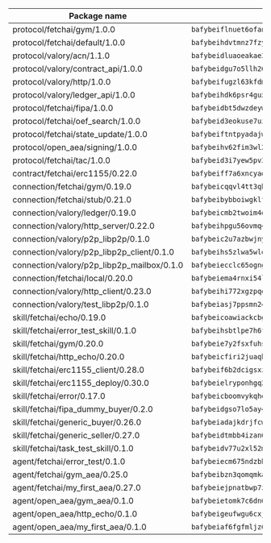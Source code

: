 | Package name                                                  | Package hash                                                  |
| ------------------------------------------------------------- | ------------------------------------------------------------- |
| protocol/fetchai/gym/1.0.0                                    | `bafybeiflnuet6ofanewmst3lchg2gkoj2vuspcajya7esfkrmiqqphuwxq` |
| protocol/fetchai/default/1.0.0                                | `bafybeihdvtmnz7fzy7kwi3wlo6rfl27f6q3g5entplgvq7y23i3v5uoz24` |
| protocol/valory/acn/1.1.0                                     | `bafybeidluaoeakae3exseupaea4i3yvvk5vivyt227xshjlffywwxzcxqe` |
| protocol/valory/contract_api/1.0.0                            | `bafybeidgu7o5llh26xp3u3ebq3yluull5lupiyeu6iooi2xyymdrgnzq5i` |
| protocol/valory/http/1.0.0                                    | `bafybeifugzl63kfdmwrxwphrnrhj7bn6iruxieme3a4ntzejf6kmtuwmae` |
| protocol/valory/ledger_api/1.0.0                              | `bafybeihdk6psr4guxmbcrc26jr2cbgzpd5aljkqvpwo64bvaz7tdti2oni` |
| protocol/fetchai/fipa/1.0.0                                   | `bafybeidbt5dwzdeywi723n3wendidxfbzheovb4dheb6h7mcsrkmlkwkh4` |
| protocol/fetchai/oef_search/1.0.0                             | `bafybeid3eokuse7uiwmhdb4vx7yvev35cccvzo2xuhwuy7lernfupjymwm` |
| protocol/fetchai/state_update/1.0.0                           | `bafybeiftntpyadajwnse25qwpvpidmahkn5qksg7jdzuemuqc7zsuek5xy` |
| protocol/open_aea/signing/1.0.0                               | `bafybeihv62fim3wl2bayavfcg3u5e5cxu3b7brtu4cn5xoxd6lqwachasi` |
| protocol/fetchai/tac/1.0.0                                    | `bafybeid3i7yew5pv3in5cg76oguxu5ncllxaiog64q42m2fq3k2rpphs2m` |
| contract/fetchai/erc1155/0.22.0                               | `bafybeiff7a6xncyad53o2r7lekpnhexcspze6ocy55xtpzqeuacnlpunm4` |
| connection/fetchai/gym/0.19.0                                 | `bafybeicqqvl4tt3qbulnkoffciagmfd6p3hxxi3i2mrrqtnbycv757pn6y` |
| connection/fetchai/stub/0.21.0                                | `bafybeibybboiwgklfiqpkkcw6rwj65s5jalzfzf6mh6fstxdlt6habzwvy` |
| connection/valory/ledger/0.19.0                               | `bafybeicmb2twoim4duq3xlmxy2tigrz7nctmqqkyv6m5vjnjqiha5txfxu` |
| connection/valory/http_server/0.22.0                          | `bafybeihpgu56ovmq4npazdbh6y6ru5i7zuv6wvdglpxavsckyih56smu7m` |
| connection/valory/p2p_libp2p/0.1.0                            | `bafybeic2u7azbwjny2nhaltqnbohlvysx3x6ectzbege7sxwrbzcz4lcma` |
| connection/valory/p2p_libp2p_client/0.1.0                     | `bafybeihs5zlwa5wlozct3rjlxsirm3ve3e4buse5nfehiky6ymnnfrobne` |
| connection/valory/p2p_libp2p_mailbox/0.1.0                    | `bafybeiecclc65ogngs3piaxpwhiyl77mlpqun5ejlyv4kamwzrrh746guq` |
| connection/fetchai/local/0.20.0                               | `bafybeiema4rnxi54luhzbrccb27pfrwlohemka45eqf4nidgmtkwwmxeyi` |
| connection/valory/http_client/0.23.0                          | `bafybeihi772xgzpqeipp3fhmvpct4y6e6tpjp4sogwqrnf3wqspgeilg4u` |
| connection/valory/test_libp2p/0.1.0                           | `bafybeiasj7ppsmn24mes2yw3o72nlmcircscalpl3j5ujzxstknlassa3q` |
| skill/fetchai/echo/0.19.0                                     | `bafybeicoawiackcbgqo3na3e56tpdc62atag4yxknur77py37caqq4mmya` |
| skill/fetchai/error_test_skill/0.1.0                          | `bafybeihsbtlpe7h6fsvoxban5rilkmwviwkokul5cqym6atoolirontiyu` |
| skill/fetchai/gym/0.20.0                                      | `bafybeie7y2fsxfuhsqxqcaluo5exskmrm5q3a6e2hfcskcuvzvxjjhijh4` |
| skill/fetchai/http_echo/0.20.0                                | `bafybeicfiri2juaqh3azeit3z3rf44kgxdo6oj4lgxjgvnowq6m7j47qrm` |
| skill/fetchai/erc1155_client/0.28.0                           | `bafybeif6b2dcigsxzoggofuyqo7xzv45mykn2modoxag7ss4qkuppzpzti` |
| skill/fetchai/erc1155_deploy/0.30.0                           | `bafybeielryponhgq23u6ktkfoxliqst26bpqrcfylnhsu6ri6z6xftinte` |
| skill/fetchai/error/0.17.0                                    | `bafybeicboomvykqhel3otyv4qg5t3hzpo6kmn5bk4ljluithhuieu7flsm` |
| skill/fetchai/fipa_dummy_buyer/0.2.0                          | `bafybeidgso7lo5ay44mbxsp3lxilrgeek3ye44e6wus2ayq6kyxfvc3vjm` |
| skill/fetchai/generic_buyer/0.26.0                            | `bafybeiadajkdrjfcweckxx75rv3vrt3fjd2fka26lxgfen6c4mkb7xoy4q` |
| skill/fetchai/generic_seller/0.27.0                           | `bafybeidtmbb4izan6ea3tyaelvz75lst7zlyxcc2rewdgm3x7upra25sj4` |
| skill/fetchai/task_test_skill/0.1.0                           | `bafybeidv77u2xl52mnxakwvh7fuh46aiwfpteyof4eaptfd4agoi6cdble` |
| agent/fetchai/error_test/0.1.0                                | `bafybeiecm675ndzbh35jkejtxn4ughoutztltjhgwzfbp57okabedjmnpq` |
| agent/fetchai/gym_aea/0.25.0                                  | `bafybeibzn3qomqmkaksgpd3gn6aijffvvw7rojswhoytiovohuc737fvfm` |
| agent/fetchai/my_first_aea/0.27.0                             | `bafybeiejpnatbwp7zlyqazflzexm6jboahy7w7gtrn5oi6ubwiu7jgwzom` |
| agent/open_aea/gym_aea/0.1.0                                  | `bafybeietomk7c6dn6gvgix4s3jfzbrqjqzday6lofbk7wmkczhtgrijvmy` |
| agent/open_aea/http_echo/0.1.0                                | `bafybeigeufwgu6cxjcvxsks2j4mjk6kir7vnjgr2wfbytqlztqezkzijwy` |
| agent/open_aea/my_first_aea/0.1.0                             | `bafybeiaf6fgfmljz6pl7q6zfs3lhqmqbzydlqcen3qek5jjly77vhjowra` |
